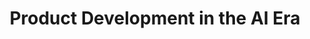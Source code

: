 ---
title: "Product Development in the AI Era"
slug: "product-development-in-ai-era"
draft: false
event_date: "2024-10-25T12:00:00-05:00"
image: "img/resources/webinars/2024-10-25-product-development-in-ai-era.png"
name: "Product Development in the AI Era"
description: "Video coming soon!"
events: ['Webinar']
registration_link: https://rtnl.link/IgJbclLEsfo
call_to_action: "Register Now"
video_link: 
categories: ['Video']
presenters: ['Edwin Schmierer']
topics: ['AI', 'Product Development']
---